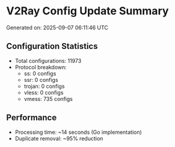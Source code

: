 # V2Ray Config Update Summary
Generated on: 2025-09-07 06:11:46 UTC

## Configuration Statistics
- Total configurations: 11973
- Protocol breakdown:
  - ss: 0 configs
  - ssr: 0 configs
  - trojan: 0 configs
  - vless: 0 configs
  - vmess: 735 configs

## Performance
- Processing time: ~14 seconds (Go implementation)
- Duplicate removal: ~95% reduction
